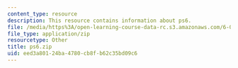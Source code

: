 ```yaml
---
content_type: resource
description: This resource contains information about ps6.
file: /media/https%3A/open-learning-course-data-rc.s3.amazonaws.com/6-006-introduction-to-algorithms-fall-2011/eed3a80124ba4780cb8fb62c35bd09c6_ps6.zip
file_type: application/zip
resourcetype: Other
title: ps6.zip
uid: eed3a801-24ba-4780-cb8f-b62c35bd09c6
---
```

